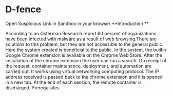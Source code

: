 # D-fence
Open Suspicious Link in Sandbox in your browser
**Introduction **

According to an Osterman Research report 60 percent of organizations have been infected with malware as a result of web browsing.There are solutions to this problem, but they are not accessible to the general public. Here the system created is beneficial to the public. In the system, the builtin Google Chrome extension is available on the Chrome Web Store. After the installation of the chrome extension the user can run a search. On receipt of the request, container maintenance, deployment, and automation are carried out. It works using virtual networking computing protocol. The IP address received is passed back to the chrome extension and it is opened in a new tab. At the end of each session, the remote container is discharged.
Prerequisites 
